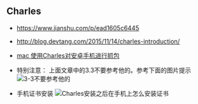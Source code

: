 ## Charles

- https://www.jianshu.com/p/ead1605c6445

- http://blog.devtang.com/2015/11/14/charles-introduction/

- [mac 使用Charles对安卓手机进行抓包](https://blog.csdn.net/pansanday/article/details/80347632)

- 特别注意： 上面文章中的3.3不要参考他的。参考下面的图片提示
![3-3不要参考他的](./3-3不要参考他的.png)

- 手机证书安装
![Charles安装之后在手机上怎么安装证书](./抓包连上手机的提示步骤.png)